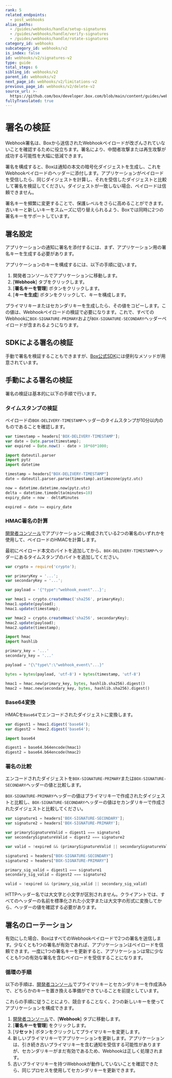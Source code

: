 ```yaml
---
rank: 5
related_endpoints:
  - post_webhooks
alias_paths:
  - /guides/webhooks/handle/setup-signatures
  - /guides/webhooks/handle/verify-signatures
  - /guides/webhooks/handle/rotate-signatures
category_id: webhooks
subcategory_id: webhooks/v2
is_index: false
id: webhooks/v2/signatures-v2
type: guide
total_steps: 6
sibling_id: webhooks/v2
parent_id: webhooks/v2
next_page_id: webhooks/v2/limitations-v2
previous_page_id: webhooks/v2/delete-v2
source_url: >-
  https://github.com/box/developer.box.com/blob/main/content/guides/webhooks/v2/signatures-v2.md
fullyTranslated: true
---
```

# 署名の検証

Webhook署名は、Boxから送信されたWebhookペイロードが改ざんされていないことを確認するために役立ちます。署名により、中間者攻撃または再生攻撃が成功する可能性を大幅に低減できます。

署名を構成すると、Boxは通知の本文の暗号化ダイジェストを生成し、これをWebhookペイロードのヘッダーに添付します。アプリケーションがペイロードを受信したら、同じダイジェストを計算し、それを受信したダイジェストと比較して署名を検証してください。ダイジェストが一致しない場合、ペイロードは信頼できません。

署名キーを頻繁に変更することで、保護レベルをさらに高めることができます。古いキーと新しいキーをスムーズに切り替えられるよう、Boxでは同時に2つの署名キーをサポートしています。

## 署名設定

アプリケーションの通知に署名を添付するには、まず、アプリケーション用の署名キーを生成する必要があります。

アプリケーションのキーを構成するには、以下の手順に従います。

1. 開発者コンソールでアプリケーションに移動します。
2. \[**Webhook**] タブをクリックします。
3. \[**署名キーを管理**] ボタンをクリックします。
4. \[**キーを生成**] ボタンをクリックして、キーを構成します。

プライマリキーまたはセカンダリキーを生成したら、その値をコピーします。この値は、Webhookペイロードの検証で必要になります。これで、すべてのWebhookに`BOX-SIGNATURE-PRIMARY`および`BOX-SIGNATURE-SECONDARY`ヘッダーペイロードが含まれるようになります。

## SDKによる署名の検証

手動で署名を検証することもできますが、[Box公式SDK][sdks]には便利なメソッドが用意されています。

<Samples id="x_webhooks" variant="validate_signatures">

</Samples>

## 手動による署名の検証

署名の検証は基本的に以下の手順で行います。

### タイムスタンプの検証

ペイロードの`BOX-DELIVERY-TIMESTAMP`ヘッダーのタイムスタンプが10分以内のものであることを確認します。

<Tabs>

<Tab title="Node">

```js
var timestamp = headers['BOX-DELIVERY-TIMESTAMP'];
var date = Date.parse(timestamp);
var expired = Date.now() - date > 10*60*1000;

```

</Tab>

<Tab title="Python">

```python
import dateutil.parser
import pytz
import datetime

timestamp = headers["BOX-DELIVERY-TIMESTAMP"]
date = dateutil.parser.parse(timestamp).astimezone(pytz.utc)

now = datetime.datetime.now(pytz.utc)
delta = datetime.timedelta(minutes=10)
expiry_date = now - deltaMinutes

expired = date >= expiry_date

```

</Tab>

</Tabs>

### HMAC署名の計算

[開発者コンソール][console]でアプリケーションに構成されている2つの署名のいずれかを使用して、ペイロードのHMACを計算します。

最初にペイロード本文のバイトを追加してから、`BOX-DELIVERY-TIMESTAMP`ヘッダーにあるタイムスタンプのバイトを追加してください。

<Tabs>

<Tab title="Node">

```js
var crypto = require('crypto');

var primaryKey = '...';
var secondaryKey = '...';

var payload = '{"type":"webhook_event"...}';

var hmac1 = crypto.createHmac('sha256', primaryKey);
hmac1.update(payload);
hmac1.update(timestamp);

var hmac2 = crypto.createHmac('sha256', secondaryKey);
hmac2.update(payload);
hmac2.update(timestamp);

```

</Tab>

<Tab title="Python">

```python
import hmac
import hashlib

primary_key = '...'
secondary_key = '...'

payload = "{\"type\":\"webhook_event\"...}"

bytes = bytes(payload, 'utf-8') + bytes(timestamp, 'utf-8')

hmac1 = hmac.new(primary_key, bytes, hashlib.sha256).digest()
hmac2 = hmac.new(secondary_key, bytes, hashlib.sha256).digest()

```

</Tab>

</Tabs>

### Base64変換

HMACを`Base64`でエンコードされたダイジェストに変換します。

<Tabs>

<Tab title="Node">

```js
var digest1 = hmac1.digest('base64');
var digest2 = hmac2.digest('base64');

```

</Tab>

<Tab title="Python">

```python
import base64

digest1 = base64.b64encode(hmac1)
digest2 = base64.b64encode(hmac2)

```

</Tab>

</Tabs>

### 署名の比較

エンコードされたダイジェストを`BOX-SIGNATURE-PRIMARY`または`BOX-SIGNATURE-SECONDARY`ヘッダーの値と比較します。

`BOX-SIGNATURE-PRIMARY`ヘッダーの値はプライマリキーで作成されたダイジェストと比較し、`BOX-SIGNATURE-SECONDARY`ヘッダーの値はセカンダリキーで作成されたダイジェストと比較してください。

<Tabs>

<Tab title="Node">

```js
var signature1 = headers['BOX-SIGNATURE-SECONDARY'];
var signature2 = headers['BOX-SIGNATURE-PRIMARY'];

var primarySignatureValid = digest1 === signature1
var secondarySignatureValid = digest2 === signature2

var valid = !expired && (primarySignatureValid || secondarySignatureValid)

```

</Tab>

<Tab title="Python">

```python
signature1 = headers["BOX-SIGNATURE-SECONDARY"]
signature2 = headers["BOX-SIGNATURE-PRIMARY"]

primary_sig_valid = digest1 === signature1
secondary_sig_valid = digest2 === signature2

valid = !expired && (primary_sig_valid || secondary_sig_valid)

```

</Tab>

</Tabs>

<Message warning>

HTTPヘッダー名では大文字と小文字が区別されません。クライアントでは、すべてのヘッダーの名前を標準化された小文字または大文字の形式に変換してから、ヘッダーの値を確認する必要があります。

</Message>

## 署名のローテーション

有効にした場合、BoxはすべてのWebhookペイロードで2つの署名を送信します。少なくとも1つの署名が有効であれば、アプリケーションはペイロードを信頼できます。一度に1つの署名キーを更新すると、アプリケーションは常に少なくとも1つの有効な署名を含むペイロードを受信することになります。

### 循環の手順

以下の手順は、[開発者コンソール][console]でプライマリキーとセカンダリキーを作成済みで、どちらかのキーを置き換える準備ができていることを前提としています。

これらの手順に従うことにより、競合することなく、2つの新しいキーを使ってアプリケーションを構成できます。

1. [開発者コンソール][console]で、\[**Webhook**] タブに移動します。
2. \[**署名キーを管理**] をクリックします。
3. \[**リセット**] ボタンをクリックしてプライマリキーを変更します。
4. 新しいプライマリキーでアプリケーションを更新します。アプリケーションは、引き続き古いプライマリキーを含む通知を受信する可能性がありますが、セカンダリキーがまだ有効であるため、Webhookは正しく処理されます。
5. 古いプライマリキーを持つWebhookが動作していないことを確認できたら、同じプロセスを使用してセカンダリキーを更新できます。

[sdks]: g://tooling/sdks

[console]: https://app.box.com/developers/console
